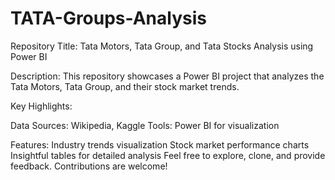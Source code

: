 # TATA-Groups-Analysis
Repository Title:
Tata Motors, Tata Group, and Tata Stocks Analysis using Power BI

Description:
This repository showcases a Power BI project that analyzes the Tata Motors, Tata Group, and their stock market trends.

Key Highlights:

Data Sources: Wikipedia, Kaggle
Tools: Power BI for visualization

Features:
Industry trends visualization
Stock market performance charts
Insightful tables for detailed analysis
Feel free to explore, clone, and provide feedback. Contributions are welcome!
